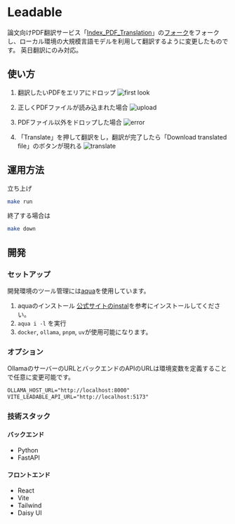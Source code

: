 # Leadable

論文向けPDF翻訳サービス「[Index_PDF_Translation](https://github.com/Mega-Gorilla/Index_PDF_Translation)」の[フォーク](https://github.com/chitsii/Index_PDF_Translation)をフォークし、ローカル環境の大規模言語モデルを利用して翻訳するように変更したものです。
英日翻訳にのみ対応。

## 使い方

1. 翻訳したいPDFをエリアにドロップ
   ![first look](images/firstlook.png)

2. 正しくPDFファイルが読み込まれた場合
   ![upload](images/upload.png)

3. PDFファイル以外をドロップした場合
   ![error](images/error.png)

4. 「Translate」を押して翻訳をし，翻訳が完了したら「Download translated file」のボタンが現れる
   ![translate](images/translate.png)

## 運用方法

立ち上げ  

```sh
make run
```

終了する場合は  

```sh
make down
```

## 開発

### セットアップ

開発環境のツール管理には[aqua](https://aquaproj.github.io)を使用しています。  

1. aquaのインストール
   [公式サイトのinstal](https://aquaproj.github.io/docs/install)を参考にインストールしてください。  
2. `aqua i -l` を実行
3. `docker`, `ollama`, `pnpm`, `uv`が使用可能になります。  

### オプション

OllamaのサーバーのURLとバックエンドのAPIのURLは環境変数を定義することで任意に変更可能です。  

```txt
OLLAMA_HOST_URL="http://localhost:8000"
VITE_LEADABLE_API_URL="http://localhost:5173"
```

### 技術スタック

#### バックエンド

* Python
* FastAPI

#### フロントエンド

* React
* Vite
* Tailwind
* Daisy UI
